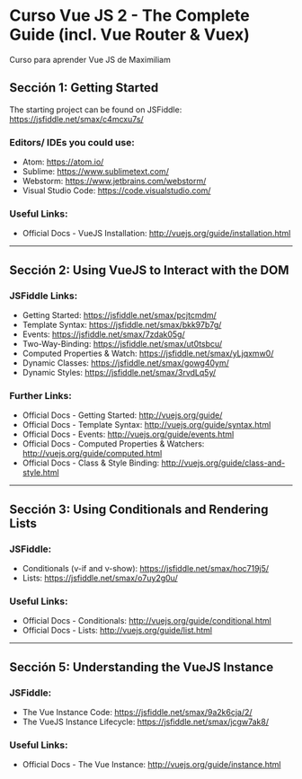 # Curso Vue JS 2 - The Complete Guide (incl. Vue Router & Vuex)

Curso para aprender Vue JS de Maximiliam

## Sección 1: Getting Started

The starting project can be found on JSFiddle: https://jsfiddle.net/smax/c4mcxu7s/

### Editors/ IDEs you could use:

* Atom: https://atom.io/
* Sublime: https://www.sublimetext.com/
* Webstorm: https://www.jetbrains.com/webstorm/
* Visual Studio Code: https://code.visualstudio.com/

### Useful Links:

* Official Docs - VueJS Installation: http://vuejs.org/guide/installation.html

---

## Sección 2: Using VueJS to Interact with the DOM

### JSFiddle Links:

* Getting Started: https://jsfiddle.net/smax/pcjtcmdm/
* Template Syntax: https://jsfiddle.net/smax/bkk97b7g/
* Events: https://jsfiddle.net/smax/7zdak05g/
* Two-Way-Binding: https://jsfiddle.net/smax/ut0tsbcu/
* Computed Properties & Watch: https://jsfiddle.net/smax/yLjqxmw0/
* Dynamic Classes: https://jsfiddle.net/smax/gowg40ym/
* Dynamic Styles: https://jsfiddle.net/smax/3rvdLq5y/

### Further Links:

* Official Docs - Getting Started: http://vuejs.org/guide/
* Official Docs - Template Syntax: http://vuejs.org/guide/syntax.html
* Official Docs - Events: http://vuejs.org/guide/events.html
* Official Docs - Computed Properties & Watchers: http://vuejs.org/guide/computed.html
* Official Docs - Class & Style Binding: http://vuejs.org/guide/class-and-style.html

---

## Sección 3: Using Conditionals and Rendering Lists

### JSFiddle:

* Conditionals (v-if and v-show): https://jsfiddle.net/smax/hoc719j5/
* Lists: https://jsfiddle.net/smax/o7uy2g0u/

### Useful Links:

* Official Docs - Conditionals: http://vuejs.org/guide/conditional.html
* Official Docs - Lists: http://vuejs.org/guide/list.html

---

## Sección 5: Understanding the VueJS Instance

### JSFiddle:

* The Vue Instance Code: https://jsfiddle.net/smax/9a2k6cja/2/
* The VueJS Instance Lifecycle: https://jsfiddle.net/smax/jcgw7ak8/

### Useful Links:

* Official Docs - The Vue Instance: http://vuejs.org/guide/instance.html